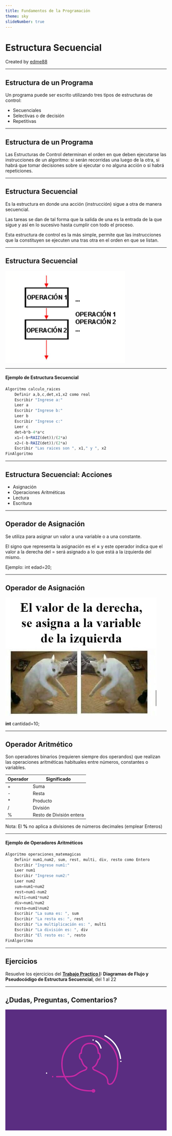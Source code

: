 ```yaml
---
title: Fundamentos de la Programación
theme: sky
slideNumber: true
---
```


# Estructura Secuencial

Created by <i class="fab fa-telegram"></i>
[edme88](https://t.me/edme88)

---
## Estructura de un Programa
Un programa puede ser escrito utilizando tres tipos de estructuras de control:
* Secuenciales
* Selectivas o de decisión
* Repetitivas

---
## Estructura de un Programa
Las  Estructuras  de  Control  determinan  el  orden  en  que  deben  ejecutarse  las  instrucciones  de  un algoritmo: si serán recorridas una luego de la otra, si habrá que tomar decisiones sobre si ejecutar o no alguna acción o si habrá repeticiones.

---
## Estructura Secuencial
Es la estructura en donde una acción (instrucción) sigue a otra de manera secuencial.

Las tareas se dan de tal forma que la salida de una es la entrada de la que sigue y así en lo sucesivo hasta cumplir con todo el proceso.

Esta estructura de control es la más simple, permite que las instrucciones que la constituyen se ejecuten una tras otra en el orden en que se listan.

---
## Estructura Secuencial

![Diagrama Flujo Secuencial](images/U1_resolucion_problemas/diagrama_flujo_secuencial.png)

---
#### Ejemplo de Estructura Secuencial
````javascript
Algoritmo calculo_raices
	Definir a,b,c,det,x1,x2 como real
	Escribir "Ingrese a:"
	Leer a
	Escribir "Ingrese b:"
	Leer b
	Escribir "Ingrese c:"
	Leer c
	det=b*b-4*a*c
	x1=(-b+RAIZ(det))/(2*a)
	x2=(-b-RAIZ(det))/(2*a)
	Escribir "Las raices son ", x1," y ", x2
FinAlgoritmo
````

---
## Estructura Secuencial: Acciones
* Asignación
* Operaciones Aritméticas
* Lectura
* Escritura

---
## Operador de Asignación
Se utiliza para asignar un valor a una variable o a una constante.

El signo que representa la asignación es el **=** y este operador indica que el valor a la derecha del = será asignado a lo que está a la izquierda del mismo.

Ejemplo: int edad=20;

---
## Operador de Asignación
![Meme Gato](images/U1_resolucion_problemas/asignar_variable.png)

**int** cantidad=10;

---
## Operador Aritmético
<!-- .slide: style="font-size: 0.8em" -->
Son operadores binarios (requieren siempre dos operandos) que realizan las operaciones aritméticas habituales entre números, constantes o variables.

| Operador | Significado | 
|----------|-------------|
| + | Suma |
| - | Resta |
| * | Producto |
| / | División |
| % | Resto de División entera |

Nota: El **%** no aplica a divisiones de números decimales (emplear Enteros)

---
#### Ejemplo de Operadores Aritméticos
````javascript
Algoritmo operaciones_matemagicas
	Definir num1,num2, sum, rest, multi, div, resto como Entero
	Escribir "Ingrese num1:"
	Leer num1
	Escribir "Ingrese num2:"
	Leer num2
	sum=num1+num2
	rest=num1-num2
	multi=num1*num2
	div=num1/num2
	resto=num1%num2
	Escribir "La suma es: ", sum
	Escribir "La resta es: ", rest
	Escribir "La multiplicación es: ", multi
	Escribir "La división es: ", div
	Escribir "El resto es: ", resto
FinAlgoritmo
````

---
## Ejercicios
Resuelve los ejercicios del **[Trabajo Practico I](https://ucc-fundamentosprogramacion.github.io/GTP/TP1_ejercicios.html#/1): Diagramas de Flujo y Pseudocódigo de Estructura Secuencial**, del 1 al 22 

---
## ¿Dudas, Preguntas, Comentarios?
![DUDAS](images/pregunta.gif)
